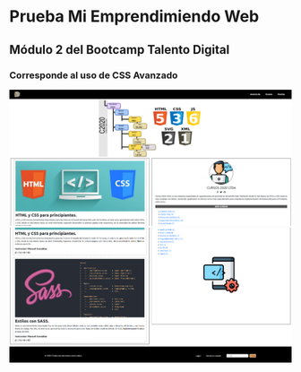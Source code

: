 # Prueba Mi Emprendimiendo Web

## Módulo 2 del Bootcamp Talento Digital

### Corresponde al uso de CSS Avanzado

![Prueba Mi Emprendimiendo Web](/assets/img/Prueba1.PNG "Prueba Mi Emprendimiendo Web")
![Prueba Mi Emprendimiendo Web](/assets/img/Prueba2.PNG "Prueba Mi Emprendimiendo Web")